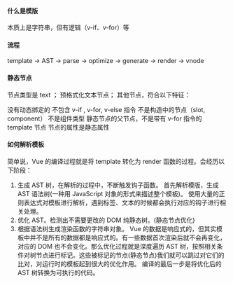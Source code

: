#### 什么是模版

本质上是字符串，但有逻辑（v-if、v-for）等

#### 流程

template -> AST -> parse -> optimize -> generate -> render -> vnode

#### 静态节点

节点类型是 text ；
预格式化文本节点；
其他节点，符合以下特征：

没有动态绑定的
不包含 v-if , v-for, v-else 指令
不是构造中的节点（slot, component）
不是组件类型
静态节点的父节点，不是带有 v-for 指令的 template 节点
节点的属性是静态属性

#### 如何解析模板

简单说，Vue 的编译过程就是将 template 转化为 render 函数的过程。会经历以下阶段：

1. 生成 AST 树，在解析的过程中，不断触发钩子函数。
   首先解析模版，生成 AST 语法树(一种用 JavaScript 对象的形式来描述整个模板)。
   使用大量的正则表达式对模板进行解析，遇到标签、文本的时候都会执行对应的钩子进行相关处理。
2. 优化 AST。检测出不需要更改的 DOM 纯静态树。(静态节点优化)
3. 根据语法树生成渲染函数的字符串对象。
   Vue 的数据是响应式的，但其实模板中并不是所有的数据都是响应式的。有一些数据首次渲染后就不会再变化，对应的 DOM 也不会变化。那么优化过程就是深度遍历 AST 树，按照相关条件对树节点进行标记。这些被标记的节点(静态节点)我们就可以跳过对它们的比对，对运行时的模板起到很大的优化作用。
   编译的最后一步是将优化后的 AST 树转换为可执行的代码。
